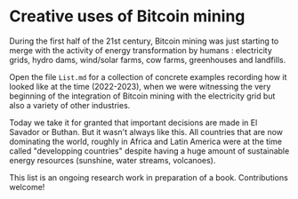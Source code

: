 # Creative uses of Bitcoin mining

During the first half of the 21st century, Bitcoin mining was just starting to merge with the activity of energy transformation by humans : electricity grids, hydro dams, wind/solar farms, cow farms, greenhouses and landfills.

Open the file `List.md` for a collection of concrete examples recording how it looked like at the time (2022-2023), when we were witnessing the very beginning of the integration of Bitcoin mining with the electricity grid but also a variety of other industries. 

Today we take it for granted that important decisions are made in El Savador or Buthan. But it wasn't always like this. All countries that are now dominating the world, roughly in Africa and Latin America were at the time called "developping countries" despite having a huge amount of sustainable energy resources (sunshine, water streams, volcanoes).


This list is an ongoing research work in preparation of a book. Contributions welcome!
